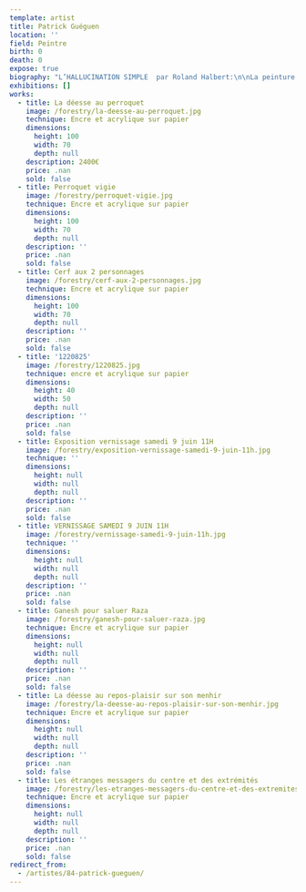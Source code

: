 ```yaml
---
template: artist
title: Patrick Guéguen
location: ''
field: Peintre
birth: 0
death: 0
expose: true
biography: "L’HALLUCINATION SIMPLE  par Roland Halbert:\n\nLa peinture de Patrick Guéguen\_: «\_art brut\_»\_? «\_art ethnique\_»\_? «\_art singulier\_»\_? Quand on a prononcé ces formules magiques de la critique, on n’a pas dit grand-chose. Il y a fort à craindre que ce soient là des dénominations commodes et des classifications trompeuses qui empêchent de voir en profondeur. Rimbaud vous éclaire davantage sur ces tableaux lorsqu’il évoque l’hallucination simple\_:\_«\_Je m’habituai à l’hallucination simple.\_» (Alchimie du verbe). Et nul besoin de stupéfiants pour susciter ce regard vrillant, cette vision d’affût qui transperce les apparences et traverse les modes. Vous habituer à l’hallucination simple revient à échanger vos écrans opaques contre le microscope-télescope Hubble. Alors, commence l’atelier des dieux et se réinvente la création du monde avec l’écarquillement lyrique de l’œil plongé dans l’aquarium astral ou happé par le fourmillement de la vie terrestre. \n\nCette hallucination simple – jetez votre G.P.S. aux orties\_! – vous dépayse à plaisir. «\_Le pays où l’on n’arrive jamais\_», c’est ici\_; «\_le royaume de Chimérie\_», c’est dans le coin sans doute… «\_Point, ligne, plan\_»\_? Chez Patrick Guéguen, plutôt points en mouvement brownien, lignes vibrantes comme un réseau de neurones, plans gravitationnels qui sont créés par des moyens techniques réduits au minimum\_: encre noire et plume Sergent-Major\_; acrylique à la gamme vive et trois pinceaux 0, 2, 4\_; papier Montval 300 g. Et pourtant, vous voici alertés par le foisonnement rythmique, les filaments flottants, les triples hélices d’A.D.N., les boussoles arborescentes, les planètes de pollen, la flore tropicale et giratoire, la faune affrontée en courants telluriques… Alertés aussi par l’extrême cohérence formelle\_: le foyer du moindre détail électrise toute la composition finement élaborée. Reconnaissez-le\_: dans votre enfance à fond blanc – d’un blanc d’apparition\_! –vous avez entrevu ce carnaval de «\_têtes\_», ces crânes grinçants ou facétieux, ce bestiaire enchanté d’orages magnétiques. Au plus fort de la fièvre ou du rêve, vous avez aperçu ces yeux dentés, ces bouches voyantes, ces membres tatoués, tigrés, tachetés. Et, les nuits d’insomnie ou les jours d’éveil miraculeux, vous avez frôlé ces figures primordiales qui dansent un jazz rutilant au bord du vide... Votre ancêtre d’Altamira ou de Lascaux charbonnait les mêmes bêtes difficiles à apprivoiser. Votre cousin aborigène trace encore de pareilles songlines sablées de couleurs votives. Dans 5 cm² d’une œuvre de Patrick Guéguen (au titre parfois humoristique\_: Le Biscotto laïque en berne, par exemple), on pourrait pister parmi la profusion onirique aussi bien la spirale native du shaman que les algues-volatiles d’Henri Matisse. Le temps, l’espace en expansion vivace retrouvent la mémoire de chacun de leurs âges. La fable, le mythe se rallument à travers l’invention minutieuse et luxuriante. Ici, un musée imaginaire vivant, qui bouscule les collections et les départements du Louvre, circule allègrement à l’air libre depuis la Préhistoire jusqu’au lendemain des siècles…\n\nJe connais Patrick depuis dix mille ans et sa sauvagerie placide de gaucher contrarié me surprend toujours. C’est à lui que je demande tel renseignement sur un livre ancien (domaine où il a travaillé)\_; c’est lui qui me donne telle référence pointue sur un peintre méconnu (Philippe Dereux)\_; c’est lui qui me renseigne sur telle approche picturale hors des sentiers battus\_(je lui dois la découverte de Federico Zeri, l’historien des formes). C’est à lui que je ne demande rien, tout en sirotant en sa compagnie une bière Peroni «\_Ruban Bleu.\_» Bref, nous sommes amis, ce qui veut dire\_: nous ne parlons que d’art et jamais de politique (pourquoi tomber dans cette rhétorique de l’impuissance\_?). Nous avons discuté cent fois, plan par plan, de La Grande Bellezza de Paolo Sorrentino, parce que la grande beauté est un peu notre Bible visuelle et sonore, remplie d’Èves et de Noés. Ensemble, nous avions un projet artistique et voilà, c’est fait, grâce à Gérald Honigsblum des éditions FRAction et grâce à Elisabeth Givre de la galerie Gaïa.\n\nMon portrait par Patrick Guéguen\_? Certains jours, je suis cet Aztèque ravivé de peintures rituelles, cet écorché anatomique qui rit des masques confits en conformisme, ce tourbillon de sang sous une peau à écailles de saurien. Sur ma caboche, s’est perchée cette fauvette Orphée et je sens ces deux cariatides d’élan qui me poussent entre les épaules comme des garces sexy aux seins coniques – à la Jean-Paul Gaultier – et surgissent telles deux longues colonnes d’envol. Observez à la loupe cet idéogramme japonais sur leurs biceps qui signifie\_: «\_oiseau.\_» Bien vu\_! «\_Va, va, va, dit l’oiseau\_: le genre humain / Ne peut pas supporter trop de réalité.\_» (T. S. Eliot). C’est à l’art de s’en charger pour lui. Un beau jour, vous aussi, au-delà des simulacres, vous deviendrez cet inapaisable incendie de volière. Même si ça brûle les paupières, tantôt d’un halo d’effroi, tantôt d’une subtile joie solaire, habituez-vous à la rétine ardente de l’hallucination.\nComme Léon-Paul Fargue l’a affirmé à propos du poète, le peintre est un chirurgien du corps et de l’âme (si vous n’avez pas d’âme, vite, vite, vite, brocantez-en une – et des plus rebelles\_! – sur lucifer.com). Et ce chirurgien aux doigts d’équerre et de diapason joue avec vos nerfs, vos chairs, vos os\_; il sonde, il ouvre, il greffe la moelle chromatique des formes\_; il vous remplit les yeux d’aromates et d’épices pour vous gratifier d’une saison hors calendrier (réalité augmentée\_?). Au fil de ces peintures fabuleusement polyphoniques et fouillées (quel que soit le format, des heures et des heures de travail d’abeille industrieuse\_!), creusez votre œil, aiguisez votre oreille. Il se pourrait que, dans un langage à tête chercheuse de signes denses et lucides, la poésie plastique de Patrick Guéguen vous souffle à la face l’arôme serré d’un simple haïku\_:\n             Pour quelle saison,         a-t-on laqué nos yeux de        tant d’années-lumière\_?"
exhibitions: []
works:
  - title: La déesse au perroquet
    image: /forestry/la-deesse-au-perroquet.jpg
    technique: Encre et acrylique sur papier
    dimensions:
      height: 100
      width: 70
      depth: null
    description: 2400€
    price: .nan
    sold: false
  - title: Perroquet vigie
    image: /forestry/perroquet-vigie.jpg
    technique: Encre et acrylique sur papier
    dimensions:
      height: 100
      width: 70
      depth: null
    description: ''
    price: .nan
    sold: false
  - title: Cerf aux 2 personnages
    image: /forestry/cerf-aux-2-personnages.jpg
    technique: Encre et acrylique sur papier
    dimensions:
      height: 100
      width: 70
      depth: null
    description: ''
    price: .nan
    sold: false
  - title: '1220825'
    image: /forestry/1220825.jpg
    technique: encre et acrylique sur papier
    dimensions:
      height: 40
      width: 50
      depth: null
    description: ''
    price: .nan
    sold: false
  - title: Exposition vernissage samedi 9 juin 11H
    image: /forestry/exposition-vernissage-samedi-9-juin-11h.jpg
    technique: ''
    dimensions:
      height: null
      width: null
      depth: null
    description: ''
    price: .nan
    sold: false
  - title: VERNISSAGE SAMEDI 9 JUIN 11H
    image: /forestry/vernissage-samedi-9-juin-11h.jpg
    technique: ''
    dimensions:
      height: null
      width: null
      depth: null
    description: ''
    price: .nan
    sold: false
  - title: Ganesh pour saluer Raza
    image: /forestry/ganesh-pour-saluer-raza.jpg
    technique: Encre et acrylique sur papier
    dimensions:
      height: null
      width: null
      depth: null
    description: ''
    price: .nan
    sold: false
  - title: La déesse au repos-plaisir sur son menhir
    image: /forestry/la-deesse-au-repos-plaisir-sur-son-menhir.jpg
    technique: Encre et acrylique sur papier
    dimensions:
      height: null
      width: null
      depth: null
    description: ''
    price: .nan
    sold: false
  - title: Les étranges messagers du centre et des extrémités
    image: /forestry/les-etranges-messagers-du-centre-et-des-extremites.jpg
    technique: Encre et acrylique sur papier
    dimensions:
      height: null
      width: null
      depth: null
    description: ''
    price: .nan
    sold: false
redirect_from:
  - /artistes/84-patrick-gueguen/
---
```


